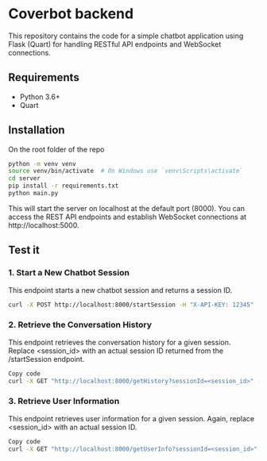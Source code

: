 # Coverbot backend

This repository contains the code for a simple chatbot application using Flask (Quart) for handling RESTful API endpoints and WebSocket connections.

## Requirements

- Python 3.6+
- Quart

## Installation
On the root folder of the repo

```bash
python -m venv venv
source venv/bin/activate  # On Windows use `venv\Scripts\activate`
cd server
pip install -r requirements.txt
python main.py
```

This will start the server on localhost at the default port (8000). You can access the REST API endpoints and establish WebSocket connections at http://localhost:5000.

## Test it
### 1. Start a New Chatbot Session

This endpoint starts a new chatbot session and returns a session ID.

```bash
curl -X POST http://localhost:8000/startSession -H "X-API-KEY: 12345"
```
### 2. Retrieve the Conversation History
This endpoint retrieves the conversation history for a given session. Replace <session_id> with an actual session ID returned from the /startSession endpoint.

```bash
Copy code
curl -X GET "http://localhost:8000/getHistory?sessionId=<session_id>" -H "X-API-KEY: 12345"
```
### 3. Retrieve User Information
This endpoint retrieves user information for a given session. Again, replace <session_id> with an actual session ID.


```bash
Copy code
curl -X GET "http://localhost:8000/getUserInfo?sessionId=<session_id>" -H "X-API-KEY: 12345"
``````

